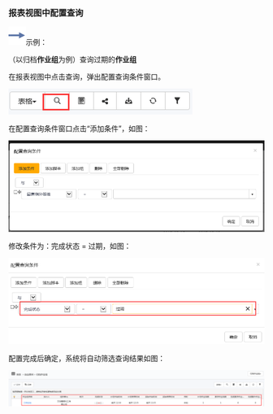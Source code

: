 ### 报表视图中配置查询
![](./images/图标.png)示例：

（以归档**作业组**为例）查询过期的**作业组**

在报表视图中点击查询，弹出配置查询条件窗口。

![](./images/报表查询1.png)

在配置查询条件窗口点击“添加条件”，如图：

![](./images/报表查询2.png)

修改条件为：完成状态 = 过期，如图：

![](./images/报表查询3.png)

配置完成后确定，系统将自动筛选查询结果如图：

![](./images/报表查询4.png)